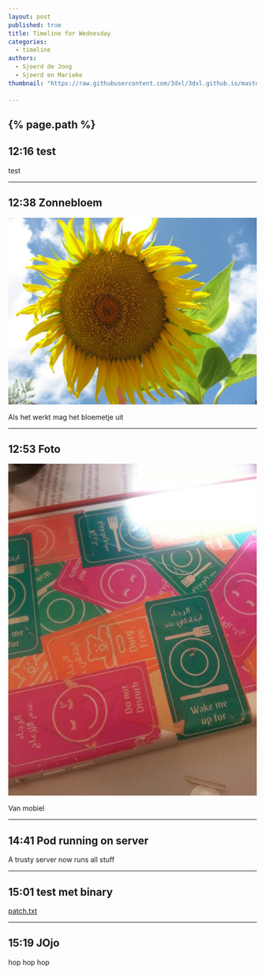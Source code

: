```yaml
---
layout: post
published: true
title: Timeline for Wednesday
categories:
  - timeline
authors:
  - Sjoerd de Jong
  - Sjoerd en Marieke
thumbnail: "https://raw.githubusercontent.com/3dxl/3dxl.github.io/master/photos/2014-05-14/03_20140514_125218_resized.midi.jpg"

---
```


## {% page.path %}

## 12:16 test
test

---

## 12:38 Zonnebloem
![](https://raw.githubusercontent.com/3dxl/3dxl.github.io/master/photos/2014-05-14/02_sample3.midi.jpeg)

Als het werkt mag het bloemetje uit

---

## 12:53 Foto
![](https://raw.githubusercontent.com/3dxl/3dxl.github.io/master/photos/2014-05-14/03_20140514_125218_resized.midi.jpg)

Van mobiel

---

## 14:41 Pod running on server
A trusty server now runs all stuff

---

## 15:01 test met binary
[patch.txt](https://raw.githubusercontent.com/3dxl/3dxl.github.io/master/binaries/2014-05-14/patch.txt)

---

## 15:19 JOjo
hop hop hop